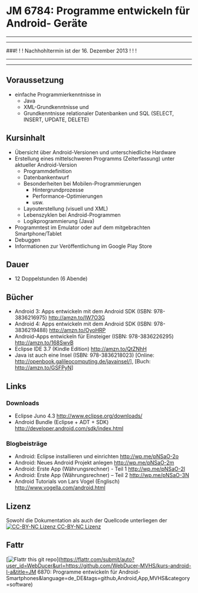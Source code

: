 JM 6784: Programme entwickeln für Android- Geräte
=================================================
---
---

###! ! ! Nachhohltermin ist der 16. Dezember 2013 ! ! !

---
---

Voraussetzung
-------------
- einfache Programmierkenntnisse in
	- Java
	- XML-Grundkenntnisse und
	- Grundkenntnisse relationaler Datenbanken und SQL (SELECT, INSERT, UPDATE, DELETE)

Kursinhalt
----------
- Übersicht über Android-Versionen und unterschiedliche Hardware
- Erstellung eines mittelschweren Programms (Zeiterfassung) unter aktueller Android-Version
	- Programmdefinition
	- Datenbankentwurf
	- Besonderheiten bei Mobilen-Programmierungen
		- Hintergrundprozesse
		- Performance-Optimierungen
		- usw.
	- Layouterstellung (visuell und XML)
	- Lebenszyklen bei Android-Programmen
	- Logikprogrammierung (Java)
- Programmtest im Emulator oder auf dem mitgebrachten Smartphone/Tablet
-  Debuggen
-  Informationen zur Veröffentlichung im Google Play Store

Dauer
-----
- 12 Doppelstunden (6 Abende)

Bücher
------
- Android 3: Apps entwickeln mit dem Android SDK (ISBN: 978-3836216975) <http://amzn.to/lW7O3G>
- Android 4: Apps entwickeln mit dem Android SDK (ISBN: 978-3836219488) <http://amzn.to/OyoHRP>
- Android-Apps entwickeln für Einsteiger (ISBN: 978-3836226295) <http://amzn.to/168SwvB>
- Eclipse IDE 3.7 (Kindle Edition) <http://amzn.to/QtZNhH>
- Java ist auch eine Insel (ISBN: 978-3836218023) [Online: <http://openbook.galileocomputing.de/javainsel/>], [Buch: <http://amzn.to/GSFPyN>]

Links
-----
### Downloads
- Eclipse Juno 4.3 <http://www.eclipse.org/downloads/>
- Android Bundle (Eclipse + ADT + SDK) <http://developer.android.com/sdk/index.html>

### Blogbeisträge
- Android: Eclipse installieren und einrichten <http://wp.me/pNSaO-2o>
- Android: Neues Android Projekt anlegen <http://wp.me/pNSaO-2m>
- Android: Erste App (Währungsrechner) - Teil 1 <http://wp.me/pNSaO-2l>
- Android: Erste App (Währungsrechner) – Teil 2 <http://wp.me/pNSaO-3N>
- Android Tutorials von Lars Vogel (Englisch) <http://www.vogella.com/android.html>

Lizenz
------
Sowohl die Dokumentation als auch der Quellcode unterliegen der [![CC-BY-NC Lizenz](http://i.creativecommons.org/l/by-nc/3.0/88x31.png) CC-BY-NC Lizenz](http://creativecommons.org/licenses/by-nc/3.0/deed.de)

Fattr
-----
[![Flattr this git repo](http://api.flattr.com/button/flattr-badge-large.png)](https://flattr.com/submit/auto?user_id=WebDucer&url=https://github.com/WebDucer-MVHS/kurs-android-I-a&title=JM 6870: Programme entwickeln für Android-Smartphones&language=de_DE&tags=github,Android,App,MVHS&category=software)
